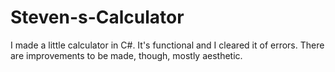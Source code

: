 # Steven-s-Calculator
I made a little calculator in C#. It's functional and I cleared it of errors. There are improvements to be made, though, mostly aesthetic.
